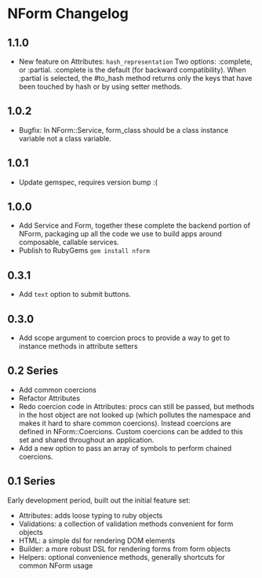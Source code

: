 # NForm Changelog

## 1.1.0
- New feature on Attributes: `hash_representation`
  Two options: :complete, or :partial. :complete is the default (for backward compatibility).
  When :partial is selected, the #to_hash method returns only the keys
  that have been touched by hash or by using setter methods.

## 1.0.2
- Bugfix: In NForm::Service, form_class should be a class instance variable not a class variable.

## 1.0.1
- Update gemspec, requires version bump :(

## 1.0.0
- Add Service and Form, together these complete the backend portion of
  NForm, packaging up all the code we use to build apps around composable,
  callable services.
- Publish to RubyGems `gem install nform`

## 0.3.1
- Add `text` option to submit buttons.

## 0.3.0
- Add scope argument to coercion procs to provide a way to get to instance methods in attribute setters

## 0.2 Series

- Add common coercions
- Refactor Attributes
- Redo coercion code in Attributes: procs can still be passed, but methods in the host object
  are not looked up (which pollutes the namespace and makes it hard to share common coercions).
  Instead coercions are defined in NForm::Coercions. Custom coercions can be added to this set
  and shared throughout an application.
- Add a new option to pass an array of symbols to perform chained coercions.


## 0.1 Series

Early development period, built out the initial feature set:

- Attributes: adds loose typing to ruby objects
- Validations: a collection of validation methods convenient for form objects
- HTML: a simple dsl for rendering DOM elements
- Builder: a more robust DSL for rendering forms from form objects
- Helpers: optional convenience methods, generally shortcuts for common NForm usage

